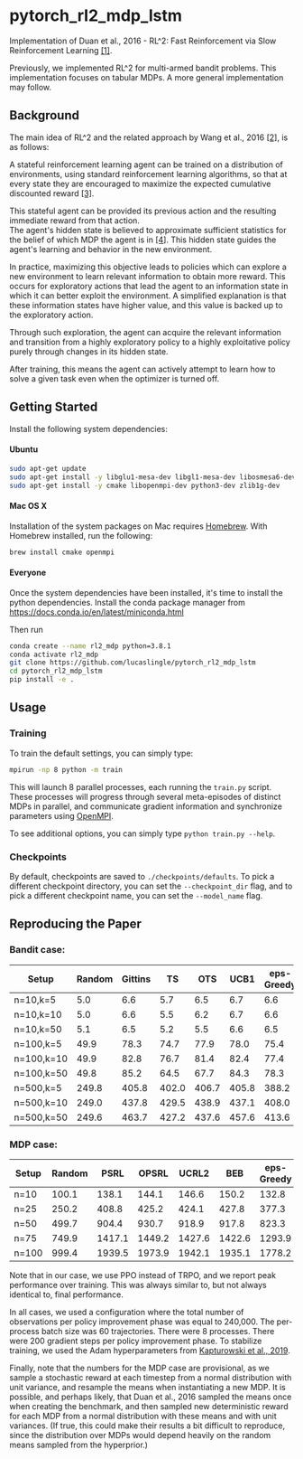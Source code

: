 # pytorch_rl2_mdp_lstm

Implementation of Duan et al., 2016 - RL^2: Fast Reinforcement via Slow Reinforcement Learning [[1]](https://arxiv.org/abs/1611.02779).

Previously, we implemented RL^2 for multi-armed bandit problems. This implementation focuses on tabular MDPs. 
A more general implementation may follow. 

## Background

The main idea of RL^2 and the related approach by Wang et al., 2016 [[2]](https://arxiv.org/abs/1611.05763),
is as follows: 

A stateful reinforcement learning agent can be trained on a distribution of environments, using standard reinforcement learning algorithms, 
so that at every state they are encouraged to maximize the expected cumulative discounted reward [[3]](https://www.cis.upenn.edu/~mkearns/finread/BaxterBartlett.pdf#page=6).

This stateful agent can be provided its previous action and the resulting immediate reward from that action.  
The agent's hidden state is believed to approximate sufficient statistics for the belief of which MDP the agent is in [[4]](https://arxiv.org/abs/1905.03030).
This hidden state guides the agent's learning and behavior in the new environment. 

In practice, maximizing this objective leads to policies which can explore a new environment to learn relevant information to obtain more reward.
This occurs for exploratory actions that lead the agent to an information state in which it can better exploit the environment. 
A simplified explanation is that these information states have higher value, and this value is backed up to the exploratory action. 

Through such exploration, the agent can acquire the relevant information and transition from a highly exploratory policy to a highly exploitative policy purely through changes in its hidden state.

After training, this means the agent can actively attempt to learn how to solve a given task even when the optimizer is turned off. 

## Getting Started

Install the following system dependencies:
#### Ubuntu     
```bash
sudo apt-get update
sudo apt-get install -y libglu1-mesa-dev libgl1-mesa-dev libosmesa6-dev xvfb ffmpeg curl patchelf libglfw3 libglfw3-dev cmake zlib1g zlib1g-dev swig
sudo apt-get install -y cmake libopenmpi-dev python3-dev zlib1g-dev
```

#### Mac OS X
Installation of the system packages on Mac requires [Homebrew](https://brew.sh). With Homebrew installed, run the following:
```bash
brew install cmake openmpi
```

#### Everyone
Once the system dependencies have been installed, it's time to install the python dependencies. 
Install the conda package manager from https://docs.conda.io/en/latest/miniconda.html

Then run
```bash
conda create --name rl2_mdp python=3.8.1
conda activate rl2_mdp
git clone https://github.com/lucaslingle/pytorch_rl2_mdp_lstm
cd pytorch_rl2_mdp_lstm
pip install -e .
```

## Usage

### Training
To train the default settings, you can simply type:
```bash
mpirun -np 8 python -m train
```

This will launch 8 parallel processes, each running the ```train.py``` script. These processes will progress through several meta-episodes of distinct MDPs in parallel, and communicate gradient information and synchronize parameters using [OpenMPI](https://www.open-mpi.org/).

To see additional options, you can simply type ```python train.py --help```. 

### Checkpoints
By default, checkpoints are saved to ```./checkpoints/defaults```. To pick a different checkpoint directory, 
you can set the ```--checkpoint_dir``` flag, and to pick a different checkpoint name, you can set the 
```--model_name``` flag.

## Reproducing the Paper

### Bandit case:

| Setup      | Random | Gittins |    TS |   OTS |  UCB1 | eps-Greedy | Greedy | RL^2 (paper) | RL^2 (ours) |
| ---------- | ------ | ------- | ----- | ----- | ----- | ---------- | ------ | ------------ | ----------- | 
|  n=10,k=5  |    5.0 |     6.6 |   5.7 |   6.5 |   6.7 |        6.6 |    6.6 |          6.7 |         6.7 |
|  n=10,k=10 |    5.0 |     6.6 |   5.5 |   6.2 |   6.7 |        6.6 |    6.6 |          6.7 |             |
|  n=10,k=50 |    5.1 |     6.5 |   5.2 |   5.5 |   6.6 |        6.5 |    6.5 |          6.8 |             |
| n=100,k=5  |   49.9 |    78.3 |  74.7 |  77.9 |  78.0 |       75.4 |   74.8 |         78.7 |        78.7 |
| n=100,k=10 |   49.9 |    82.8 |  76.7 |  81.4 |  82.4 |       77.4 |   77.1 |         83.5 |             |
| n=100,k=50 |   49.8 |    85.2 |  64.5 |  67.7 |  84.3 |       78.3 |   78.0 |         84.9 |             |
| n=500,k=5  |  249.8 |   405.8 | 402.0 | 406.7 | 405.8 |      388.2 |  380.6 |        401.6 |             |
| n=500,k=10 |  249.0 |   437.8 | 429.5 | 438.9 | 437.1 |      408.0 |  395.0 |        432.5 |             |
| n=500,k=50 |  249.6 |   463.7 | 427.2 | 437.6 | 457.6 |      413.6 |  402.8 |        438.9 |             |

### MDP case:

| Setup      | Random |   PSRL |  OPSRL |  UCRL2 |    BEB | eps-Greedy | Greedy | RL^2 (paper) | RL^2 (ours) |
| ---------- | ------ | ------ | ------ | ------ | ------ | ---------- | ------ | ------------ | ----------- |
| n=10       |  100.1 |  138.1 |  144.1 |  146.6 |  150.2 |      132.8 |  134.8 |        156.2 |             |
| n=25       |  250.2 |  408.8 |  425.2 |  424.1 |  427.8 |      377.3 |  368.8 |        445.7 |             |
| n=50       |  499.7 |  904.4 |  930.7 |  918.9 |  917.8 |      823.3 |  769.3 |        936.1 |             |
| n=75       |  749.9 | 1417.1 | 1449.2 | 1427.6 | 1422.6 |     1293.9 | 1172.9 |       1428.8 |             |
| n=100      |  999.4 | 1939.5 | 1973.9 | 1942.1 | 1935.1 |     1778.2 | 1578.5 |       1913.7 |             |

Note that in our case, we use PPO instead of TRPO, and we report peak performance over training. This was always similar to, 
but not always identical to, final performance. 

In all cases, we used a configuration where the total number of observations per policy improvement phase was equal to 240,000. 
The per-process batch size was 60 trajectories. There were 8 processes. There were 200 gradient steps per policy improvement phase. 
To stabilize training, we used the Adam hyperparameters from [Kapturowski et al., 2019](https://openreview.net/pdf?id=r1lyTjAqYX). 

Finally, note that the numbers for the MDP case are provisional, as we sample a stochastic reward at each timestep from a normal distribution 
with unit variance, and resample the means when instantiating a new MDP. It is possible, and perhaps likely, that Duan et al., 2016 
sampled the means once when creating the benchmark, and then sampled new deterministic reward for each MDP from a normal distribution 
with these means and with unit variances. (If true, this could make their results a bit difficult to reproduce, since the distribution over MDPs 
would depend heavily on the random means sampled from the hyperprior.)
